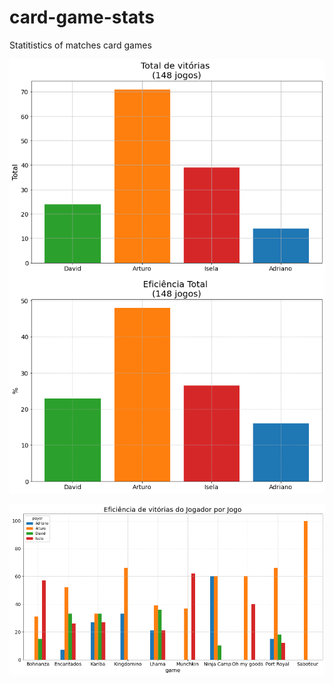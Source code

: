 # card-game-stats
Statitistics of matches card games

![General Statistics](https://raw.githubusercontent.com/mhacarthur/card-game-stats/main/fig/general_statistics.png)

![Eficiencia por Jogo](https://raw.githubusercontent.com/mhacarthur/card-game-stats/main/fig/eficiencia_por_jogo.png)

